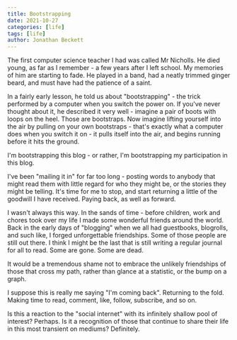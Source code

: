 ```yaml
---
title: Bootstrapping
date: 2021-10-27
categories: [life]
tags: [life]
author: Jonathan Beckett
---
```


The first computer science teacher I had was called Mr Nicholls. He died young, as far as I remember - a few years after I left school. My memories of him are starting to fade. He played in a band, had a neatly trimmed ginger beard, and must have had the patience of a saint.

In a fairly early lesson, he told us about "bootstrapping" - the trick performed by a computer when you switch the power on. If you've never thought about it, he described it very well - imagine a pair of boots with loops on the heel. Those are bootstraps. Now imagine lifting yourself into the air by pulling on your own bootstraps - that's exactly what a computer does when you switch it on - it pulls itself into the air, and begins running before it hits the ground.

I'm bootstrapping this blog - or rather, I'm bootstrapping my participation in this blog.

I've been "mailing it in" for far too long - posting words to anybody that might read them with little regard for who they might be, or the stories they might be telling. It's time for me to stop, and start returning a little of the goodwill I have received. Paying back, as well as forward.

I wasn't always this way. In the sands of time - before children, work and chores took over my life I made some wonderful friends around the world. Back in the early days of "blogging" when we all had guestbooks, blogrolls, and such like, I forged unforgettable friendships. Some of those people are still out there. I think I might be the last that is still writing a regular journal for all to read. Some are gone. Some are dead.

It would be a tremendous shame not to embrace the unlikely friendships of those that cross my path, rather than glance at a statistic, or the bump on a graph.

I suppose this is really me saying "I'm coming back". Returning to the fold. Making time to read, comment, like, follow, subscribe, and so on.

Is this a reaction to the "social internet" with its infinitely shallow pool of interest? Perhaps. Is it a recognition of those that continue to share their life in this most transient on mediums? Definitely.
